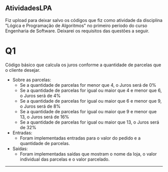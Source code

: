 ## AtividadesLPA

Fiz upload para deixar salvo os códigos que fiz como atividade da disciplina "Lógica e Programação de Algoritmos" no primeiro período do curso Engenharia de Software. Deixarei os requisitos das questões a seguir.

# Q1
Código básico que calcula os juros conforme a quantidade de parcelas que o cliente desejar.

* Sobre as parcelas:
  - Se a quantidade de parcelas for menor que 4, o Juros será de 0%
  - Se a quantidade de parcelas for igual ou maior que 4 e menor que 6, o Juros será de 4%
  - Se a quantidade de parcelas for igual ou maior que 6 e menor que 9, o Juros será de 8%
  - Se a quantidade de parcelas for igual ou maior que 9 e menor que 13, o Juros será de 16% 
  - Se a quantidade de parcelas for igual ou maior que 13, o Juros será de 32%
* Entradas:
  - Foram implementadas entradas para o valor do pedido e a quantidade de parcelas.
* Saídas:
  - Foram implementadas saídas que mostram o nome da loja, o valor individual das parcelas e o valor parcelado.

------
    
